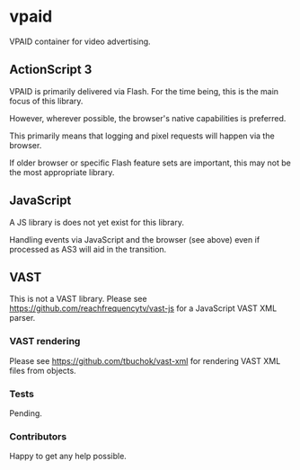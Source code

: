 # vpaid
VPAID container for video advertising.

## ActionScript 3

VPAID is primarily delivered via Flash. For the time being, this is the main focus of this library.

However, wherever possible, the browser's native capabilities is preferred.

This primarily means that logging and pixel requests will happen via the browser.

If older browser or specific Flash feature sets are important, this may not be the most appropriate library.

## JavaScript

A JS library is does not yet exist for this library.

Handling events via JavaScript and the browser (see above) even if processed as AS3 will aid in the transition.

## VAST

This is not a VAST library. Please see https://github.com/reachfrequencytv/vast-js for a JavaScript VAST XML parser.

### VAST rendering

Please see https://github.com/tbuchok/vast-xml for rendering VAST XML files from objects.

### Tests

Pending.

### Contributors

Happy to get any help possible.
